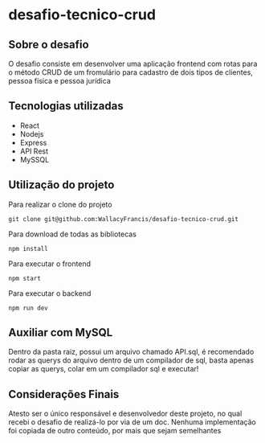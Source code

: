 # desafio-tecnico-crud

## Sobre o desafio
O desafio consiste em desenvolver uma aplicação frontend com rotas para o método CRUD de um fromulário para cadastro de dois tipos de clientes, pessoa física e pessoa jurídica

## Tecnologias utilizadas
- React
- Nodejs
- Express
- API Rest
- MySSQL


## Utilização do projeto
Para realizar o clone do projeto
~~~
git clone git@github.com:WallacyFrancis/desafio-tecnico-crud.git
~~~
Para download de todas as bibliotecas
~~~
npm install
~~~
Para executar o frontend
~~~
npm start
~~~
Para executar o backend
~~~
npm run dev
~~~

## Auxiliar com MySQL
Dentro da pasta raiz, possui um arquivo chamado API.sql, é recomendado rodar as querys do arquivo dentro de um compilador de sql, basta apenas copiar as querys, colar em um compilador sql e executar!

## Considerações Finais
Atesto ser o único responsável e desenvolvedor deste projeto, no qual recebi o desafio de realizá-lo por via de um doc. Nenhuma implementação foi copiada de outro conteúdo, por mais que sejam semelhantes
